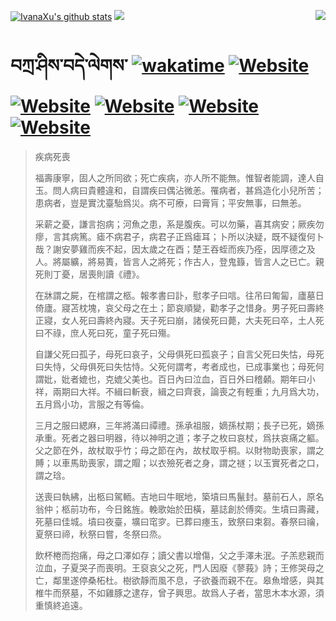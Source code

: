 [![IvanaXu's github stats](https://github-readme-stats.vercel.app/api?username=IvanaXu&theme=codeSTACKr)](https://github.com/anuraghazra/github-readme-stats)
<img align="right" src="https://github-readme-stats.vercel.app/api/top-langs/?username=IvanaXu&langs_count=8&theme=codeSTACKr" />
<img src="https://github-readme-stats.vercel.app/api/wakatime?username=IvanaXu&layout=compact&langs_count=8&theme=codeSTACKr&custom_title=Programming&nbsp;Times&nbsp;(Since&nbsp;Jul.29.2021)&range=all_time" />
# བཀྲ་ཤིས་བདེ་ལེགས་	[![wakatime](https://wakatime.com/badge/user/5043ee4a-e361-4607-9d47-d557f2005d05.svg)](https://wakatime.com/@5043ee4a-e361-4607-9d47-d557f2005d05)	[![Website](https://img.shields.io/website?label=&up_color=orange&up_message=Tianchi&url=https%3A%2F%2Fshields.io)](https://tianchi.aliyun.com/home/science/scienceDetail?userId=1095279182618)	[![Website](https://img.shields.io/website?label=&up_color=green&up_message=Yuque&url=https%3A%2F%2Fshields.io)](https://www.yuque.com/ivanaxu)	[![Website](https://img.shields.io/website?label=&up_color=yellow&up_message=Leetcode&url=https%3A%2F%2Fshields.io)](https://leetcode.cn/u/ivanaxu)	[![Website](https://img.shields.io/website?label=&up_color=violet&up_message=AIstudio&url=https%3A%2F%2Fshields.io)](https://aistudio.baidu.com/aistudio/personalcenter/thirdview/979775)	[![Website](https://img.shields.io/website?label=&up_color=red&up_message=Gitee&url=https%3A%2F%2Fshields.io)](https://gitee.com/IvanaXu)
> 疾病死喪
> 
> 福壽康寧，固人之所同欲；死亡疾病，亦人所不能無。惟智者能調，達人自玉。問人病曰貴體違和，自謂疾曰偶沾微恙。罹病者，甚爲造化小兒所苦；患病者，豈是實沈臺駘爲災。病不可療，曰膏肓；平安無事，曰無恙。
> 
> 采薪之憂，謙言抱病；河魚之患，系是腹疾。可以勿藥，喜其病安；厥疾勿瘳，言其病篤。瘧不病君子，病君子正爲瘧耳；卜所以決疑，既不疑復何卜哉？謝安夢雞而疾不起，因太歲之在酉；楚王吞蛭而疾乃痊，因厚德之及人。將屬纊，將易簣，皆言人之將死；作古人，登鬼籙，皆言人之已亡。親死則丁憂，居喪則讀《禮》。
> 
> 在牀謂之屍，在棺謂之柩。報孝書曰訃，慰孝子曰唁。往吊曰匍匐，廬墓日倚廬。寢苫枕塊，哀父母之在土；節哀順變，勸孝子之惜身。男子死曰壽終正寢，女人死曰壽終內寢。天子死曰崩，諸侯死曰薨，大夫死曰卒，土人死曰不祿，庶人死曰死，童子死曰殤。
> 
> 自謙父死曰孤子，母死曰哀子，父母俱死曰孤哀子；自言父死曰失怙，母死曰失恃，父母俱死曰失怙恃。父死何謂考，考者成也，已成事業也；母死何謂妣，妣者媲也，克媲父美也。百日內曰泣血，百日外曰稽顙。期年曰小祥，兩期曰大祥。不緝曰斬衰，緝之曰齊衰，論喪之有輕重；九月爲大功，五月爲小功，言服之有等倫。
> 
> 三月之服曰緦麻，三年將滿曰禫禮。孫承祖服，嫡孫杖期；長子已死，嫡孫承重。死者之器曰明器，待以神明之道；孝子之枚曰哀杖，爲扶哀痛之軀。父之節在外，故杖取乎竹；母之節在內，故杖取乎桐。以財物助喪家，謂之賻；以車馬助喪家，謂之賵；以衣殮死者之身，謂之禭；以玉實死者之口，謂之琀。
> 
> 送喪曰執紼，出柩曰駕輀。吉地曰牛眠地，築墳曰馬鬣封。墓前石人，原名翁仲；柩前功布，今日銘旌。輓歌始於田橫，墓誌創於傅奕。生墳曰壽藏，死墓曰佳城。墳曰夜臺，壙曰窀穸。已葬曰瘞玉，致祭曰束芻。春祭曰禴，夏祭曰禘，秋祭曰嘗，冬祭曰烝。
> 
> 飲杯棬而抱痛，母之口澤如存；讀父書以增傷，父之手澤未泯。子羔悲親而泣血，子夏哭子而喪明。王裒哀父之死，門人因廢《蓼莪》詩；王修哭母之亡，鄰里遂停桑柘杜。樹欲靜而風不息，子欲養而親不在。皋魚增感，與其椎牛而祭墓，不如雞豚之逮存，曾子興思。故爲人子者，當思木本水源，須重慎終追遠。
>
